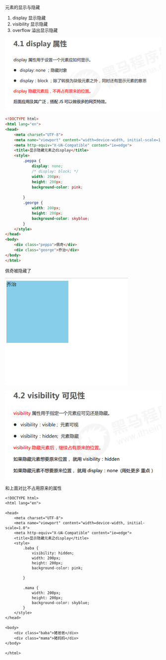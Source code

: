 元素的显示与隐藏

1. display 显示隐藏
2. visibility 显示隐藏 
3. overflow 溢出显示隐藏



![image-20220628202120769](img/元素的显示与隐藏/image-20220628202120769.png)

~~~html
<!DOCTYPE html>
<html lang="en">
<head>
    <meta charset="UTF-8">
    <meta name="viewport" content="width=device-width, initial-scale=1.0">
    <meta http-equiv="X-UA-Compatible" content="ie=edge">
    <title>显示隐藏元素之display</title>
    <style>
        .peppa {
            display: none;
            /* display: block; */
            width: 200px;
            height: 200px;
            background-color: pink;

        }
        .george {
            width: 200px;
            height: 200px;
            background-color: skyblue;
        }
    </style>
</head>
<body>
    <div class="peppa">佩奇</div>
    <div class="george">乔治</div>
</body>
</html>
~~~



佩奇被隐藏了

![image-20220628202152732](img/元素的显示与隐藏/image-20220628202152732.png)

![image-20220628203252712](img/元素的显示与隐藏/image-20220628203252712.png)

和上面对比不占用原来的属性

~~~
<!DOCTYPE html>
<html lang="en">

<head>
    <meta charset="UTF-8">
    <meta name="viewport" content="width=device-width, initial-scale=1.0">
    <meta http-equiv="X-UA-Compatible" content="ie=edge">
    <title>显示隐藏元素之display</title>
    <style>
        .baba {
            visibility: hidden;
            width: 200px;
            height: 200px;
            background-color: pink;

        }

        .mama {
            width: 200px;
            height: 200px;
            background-color: skyblue;
        }
    </style>
</head>

<body>
    <div class="baba">猪爸爸</div>
    <div class="mama">猪妈妈</div>
</body>

</html>
~~~

